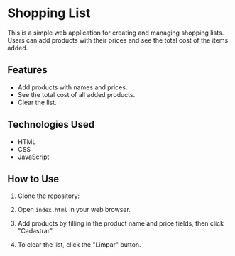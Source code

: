 # Shopping List

This is a simple web application for creating and managing shopping lists. Users can add products with their prices and see the total cost of the items added.

## Features

- Add products with names and prices.
- See the total cost of all added products.
- Clear the list.

## Technologies Used

- HTML
- CSS
- JavaScript

## How to Use

1. Clone the repository:

2. Open `index.html` in your web browser.

3. Add products by filling in the product name and price fields, then click "Cadastrar".

4. To clear the list, click the "Limpar" button.







